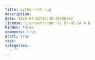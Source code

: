 ```yaml
---
title: python-fst-rag
description: 
date: 2025-04-02T14:46:30+08:00
license: Licensed under CC BY-NC-SA 4.0
hidden: false
comments: true
draft: true
tags: 
categories:
  - ""
---
```

